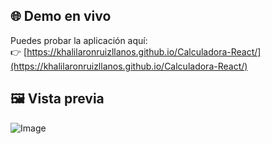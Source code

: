 ## 🌐 Demo en vivo

Puedes probar la aplicación aquí:  
👉 [https://khalilaronruizllanos.github.io/Calculadora-React/](https://khalilaronruizllanos.github.io/Calculadora-React/)

## 🖼️ Vista previa

![Image](https://github.com/user-attachments/assets/6896513c-bf2a-434f-bb0e-d3085bcba796)

